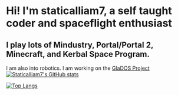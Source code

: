 # Hi! I'm staticalliam7, a self taught coder and spaceflight enthusiast
## I play lots of Mindustry, Portal/Portal 2, Minecraft, and Kerbal Space Program. 
I am also into robotics. I am working on the [GlaDOS Project](https://github.com/theGlaDOSProject)
[![Staticalliam7's GitHub stats](https://github-readme-stats.vercel.app/api?username=staticalliam7)](https://github.com/anuraghazra/github-readme-stats)


[![Top Langs](https://github-readme-stats.vercel.app/api/top-langs/?username=staticalliam7&layout=compact)](https://github.com/anuraghazra/github-readme-stats)





